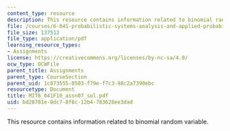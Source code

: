 ```yaml
---
content_type: resource
description: This resource contains information related to binomial random variable.
file: /courses/6-041-probabilistic-systems-analysis-and-applied-probability-fall-2010/bd28701e0dc78f8c12b4783628ee3dad_MIT6_041F10_assn07_sol.pdf
file_size: 137513
file_type: application/pdf
learning_resource_types:
- Assignments
license: https://creativecommons.org/licenses/by-nc-sa/4.0/
ocw_type: OCWFile
parent_title: Assignments
parent_type: CourseSection
parent_uid: 1c873555-0503-f79e-f7c3-98c2a7390ebc
resourcetype: Document
title: MIT6_041F10_assn07_sol.pdf
uid: bd28701e-0dc7-8f8c-12b4-783628ee3dad
---
```

This resource contains information related to binomial random variable.